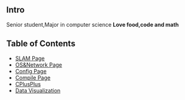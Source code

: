 <!-- TITLE: Home -->
<!-- SUBTITLE: sean wiki -->

## Intro
Senior student,Major in computer science
**Love food,code and math**

## Table of Contents

* [SLAM Page](http://seanshum.cn:3001/slam)
* [OS&Network Page](http://seanshum.cn:3001/os)
* [Config Page](http://seanshum.cn:3001/config-page)
* [Compile Page](http://seanshum.cn:3001/compile)
* [CPlusPlus](http://seanshum.cn:3001/cplusplus)
* [Data Visualization](http://seanshum.cn:3001/data-visualization)
